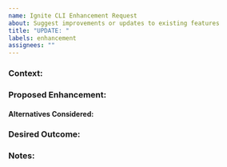 ```yaml
---
name: Ignite CLI Enhancement Request
about: Suggest improvements or updates to existing features
title: "UPDATE: "
labels: enhancement
assignees: ""
---
```


### Context:

<!--
Provide the background and context for the enhancement request.

Consider:
- What part of the system are you looking to improve, and why?
- Is this enhancement focused on performance, usability, developer experience, or another aspect of the tool?
- Are you aiming to extend, refine, or refactor existing functionality?
- Is this enhancement based on feedback from users, team discussions, or personal experience using the Ignite CLI?
- Has the current functionality been problematic, confusing, or insufficient in some way?
-->

### Proposed Enhancement:

<!--
Provide a clear and concise description of the improvement or update.

Consider:
- How does this enhancement improve or optimize existing functionality?
- Will this update require changes to existing commands, configuration files, or dependencies?
- How will this benefit developers using Ignite CLI (e.g., better performance, improved usability, easier configuration)?
-->

#### Alternatives Considered:

<!--
List any alternative solutions or approaches you've considered and why they may not be suitable.

Consider:
- Could this be addressed through a different enhancement or workaround?
- Would refactoring current code or extending existing functionality be better than introducing new features?
- Are there risks or trade-offs involved with the proposed solution (e.g., complexity, maintenance burden)?
-->

### Desired Outcome:

<!--
Describe what success looks like after the enhancement is implemented.

Consider:
- What specific improvement should be evident? (e.g., reduced build times, better error handling, cleaner code)
- How will this change be measured or evaluated (e.g., performance benchmarks, usability feedback)?
-->

### Notes:

<!--
Add any other relevant information or context that could help in implementing the enhancement request.

Consider:
- Are there specific examples or use cases that illustrate why this enhancement is important?
- Can you provide any relevant diagrams, mockups, or code snippets?
- Have you encountered any issues or challenges when using the existing feature that this enhancement would resolve?
-->
